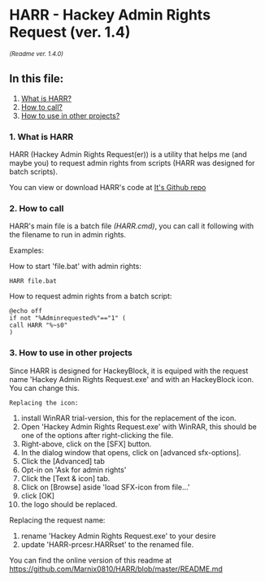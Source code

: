 # HARR - Hackey Admin Rights Request (ver. 1.4)
*_<dl><small>(Readme ver. 1.4.0)</small></dl>_*



## In this file:
1. [What is HARR?](#1-what-is-harr)
2. [How to call?](#2-how-to-call)
3. [How to use in other projects?](#3-how-to-use-in-other-projects)


###  1. What is HARR

HARR (Hackey Admin Rights Request(er)) is a utility that helps me (and maybe you) to request admin rights from scripts (HARR was designed for batch scripts).

You can view or download HARR's code at [It's Github repo](https://github.com/Marnix0810/HARR)


###  2. How to call

HARR's main file is a batch file _(HARR.cmd)_, you can call it following with the filename to run in admin rights.

Examples:

How to start 'file.bat' with admin rights:

`HARR file.bat`

How to request admin rights from a batch script:

```
@echo off
if not "%Adminrequested%"=="1" (
call HARR "%~s0"
)
```


###  3. How to use in other projects

Since HARR is designed for HackeyBlock, it is equiped with the request name 'Hackey Admin Rights Request.exe' and with an HackeyBlock icon. You can change this.

	Replacing the icon:

1. install WinRAR trial-version, this for the replacement of the icon.
2. Open 'Hackey Admin Rights Request.exe' with WinRAR, this should be one of the options after right-clicking the file.
3. Right-above, click on the [SFX] button.
4. In the dialog window that opens, click on [advanced sfx-options].
5. Click the  [Advanced] tab
6. Opt-in on 'Ask for admin rights'
7. Click the  [Text & icon] tab.
8. Click on [Browse] aside 'load SFX-icon from file...'
9. click [OK]
10. the logo should be replaced.

Replacing the request name:

1. rename 'Hackey Admin Rights Request.exe' to your desire
2. update 'HARR-prcesr.HARRset' to the renamed file.


You can find the online version of this readme at https://github.com/Marnix0810/HARR/blob/master/README.md
